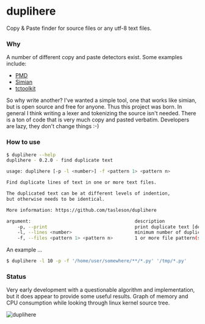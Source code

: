 # duplihere
Copy & Paste finder for source files or any utf-8 text files.


### Why

A number of different copy and paste detectors exist.  Some examples include:

* [PMD](https://pmd.github.io/)
* [Simian](http://www.harukizaemon.com/simian/)
* [tctoolkit](https://bitbucket.org/nitinbhide/tctoolkit/src/default/)

So why write another?  I've wanted a simple tool, one that works like simian,
but is open source and free for anyone. Thus this project was born.  In
general I think writing a lexer and tokenizing the source isn't needed.
There is a ton of code that is very much copy and pasted verbatim.
Developers are lazy, they don't change things :-)

### How to use

```bash
$ duplihere --help
duplihere - 0.2.0 - find duplicate text

usage: duplihere [-p -l <number>] -f <pattern 1> <pattern n> 

Find duplicate lines of text in one or more text files.

The duplicated text can be at different levels of indention,
but otherwise needs to be identical.

More information: https://github.com/tasleson/duplihere

argument:                                      description
    -p, --print                                print duplicate text [default: false]
    -l, --lines <number>                       minimum number of duplicate lines [default: 6]
    -f, --files <pattern 1> <pattern n>        1 or more file pattern(s), eg. "**/*.[h|c]" "*.py" [required]

```

An example ...
```bash
$ duplihere -l 10 -p -f '/home/user/somewhere/**/*.py' '/tmp/*.py'
```


### Status

Very early development with a questionable algorithm and implementation,
but it does appear to provide some useful results.  Graph of memory and CPU
consumption while looking through linux kernel source tree.

![duplihere](https://user-images.githubusercontent.com/2520480/70284095-7c805e00-1788-11ea-9554-9060ad5e1ae1.png)
